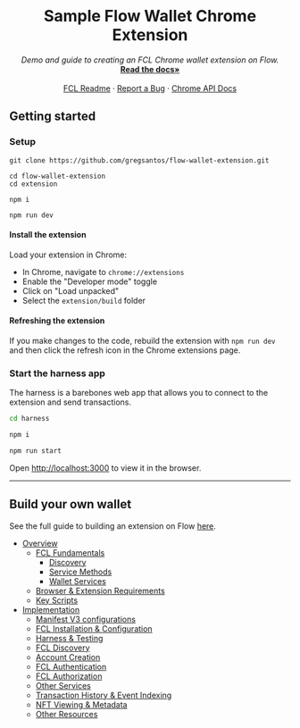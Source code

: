 <br />
<p align="center">
  <h1 align="center"> Sample Flow Wallet Chrome Extension</h1>
  <p align="center">
    <i>Demo and guide to creating an FCL Chrome wallet extension on Flow.</i>
    <br />
    <a href="https://github.com/gregsantos/flow-wallet-extension/blob/master/docs/index.md"><strong>Read the docs»</strong></a>
    <br />
    <br />
    <a href="https://docs.onflow.org/fcl/">FCL Readme</a>
    ·
    <a href="https://github.com/onflow/fcl-js/issues">Report a Bug</a>
·
    <a href="https://developer.chrome.com/docs/extensions/reference/">Chrome API Docs</a>
  </p>
</p>

## Getting started

### Setup

```shell
git clone https://github.com/gregsantos/flow-wallet-extension.git

cd flow-wallet-extension
cd extension

npm i

npm run dev
```

#### Install the extension

Load your extension in Chrome:

- In Chrome, navigate to `chrome://extensions`
- Enable the "Developer mode" toggle
- Click on "Load unpacked"
- Select the `extension/build` folder

#### Refreshing the extension

If you make changes to the code, rebuild the extension with `npm run dev` and then click the refresh icon in the Chrome extensions page.

### Start the harness app

The harness is a barebones web app that allows you to 
connect to the extension and send transactions.

```sh
cd harness

npm i

npm run start
```

Open [http://localhost:3000](http://localhost:3000) to view it in the browser.

---

## Build your own wallet

See the full guide to building an extension on Flow [here](docs/index.md).

  * [Overview](docs/index.md#overview)
    + [FCL Fundamentals](docs/index.md#fcl-fundamentals)
      - [Discovery](docs/index.md#discovery)
      - [Service Methods](docs/index.md#service-methods)
      - [Wallet Services](docs/index.md#wallet-services)
    + [Browser & Extension Requirements](docs/index.md#browser---extension-requirements)
    + [Key Scripts](docs/index.md#key-scripts)
  * [Implementation](docs/index.md#implementation)
    + [Manifest V3 configurations](docs/index.md#manifest-v3-configurations)
    + [FCL Installation & Configuration](docs/index.md#fcl-installation---configuration)
    + [Harness & Testing](docs/index.md#harness---testing)
    + [FCL Discovery](docs/index.md#fcl-discovery)
    + [Account Creation](docs/index.md#account-creation)
    + [FCL Authentication](docs/index.md#fcl-authentication)
    + [FCL Authorization](docs/index.md#fcl-authorization)
    + [Other Services](docs/index.md#other-services)
    + [Transaction History & Event Indexing](docs/index.md#transaction-history---event-indexing)
    + [NFT Viewing & Metadata](docs/index.md#nft-viewing---metadata)
    + [Other Resources](docs/index.md#other-resources)
